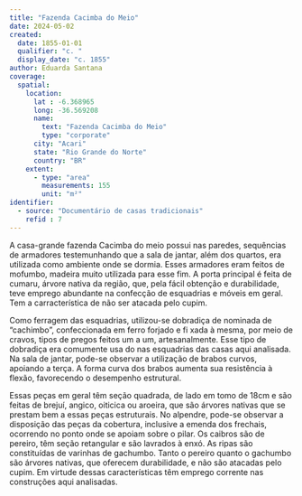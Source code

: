 ```yaml
---
title: "Fazenda Cacimba do Meio"
date: 2024-05-02
created:
  date: 1855-01-01
  qualifier: "c. "
  display_date: "c. 1855"
author: Eduarda Santana
coverage:
  spatial:
    location:
      lat : -6.368965
      long: -36.569208
      name: 
        text: "Fazenda Cacimba do Meio"
        type: "corporate"
      city: "Acari"
      state: "Rio Grande do Norte"
      country: "BR"
    extent:
      - type: "area"
        measurements: 155
        unit: "m²"
identifier:
  - source: "Documentário de casas tradicionais"
    refid : 7
---
```


A casa-grande fazenda Cacimba do meio possui nas paredes, sequências de armadores testemunhando que a sala de jantar, além dos quartos, era utilizada como ambiente onde se dormia. Esses armadores eram feitos de mofumbo, madeira muito utilizada para esse fim. A porta principal é feita de cumaru, árvore nativa da região, que, pela fácil obtenção e durabilidade, teve emprego abundante na confecção de esquadrias e móveis em geral. Tem a carracterística de não ser atacada pelo cupim.

Como ferragem das esquadrias, utilizou-se dobradiça de nominada de “cachimbo”, confeccionada em ferro forjado e fi xada à mesma, por meio de cravos, tipos de pregos feitos um a um, artesanalmente. Esse tipo de dobradiça era comumente usa do nas esquadrias das casas aqui analisada. Na sala de jantar, pode-se observar a utilização de brabos curvos, apoiando a terça. A forma curva dos brabos aumenta sua resistência à flexão, favorecendo o desempenho estrutural. 

Essas peças em geral têm seção quadrada, de lado em tomo de 18cm e são feitas de brejuí, angico, oiticica ou aroeira, que são árvores nativas que se prestam bem a essas peças estruturais. No alpendre, pode-se observar a disposição das peças da cobertura, inclusive a emenda dos frechais, ocorrendo no ponto onde se apoiam sobre o pilar. Os caibros são de pereiro, têm seção retangular e são lavrados à enxó. As ripas são constituídas de varinhas de gachumbo. Tanto o pereiro quanto o gachumbo são árvores nativas, que oferecem durabilidade, e não são atacadas pelo cupim. Em virtude dessas características têm emprego corrente nas construções aqui analisadas.
